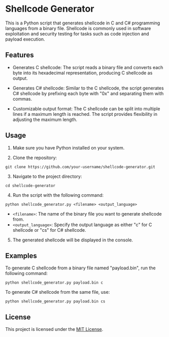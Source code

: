 # Shellcode Generator

This is a Python script that generates shellcode in C and C# programming languages from a binary file. Shellcode is commonly used in software exploitation and security testing for tasks such as code injection and payload execution.

## Features

- Generates C shellcode: The script reads a binary file and converts each byte into its hexadecimal representation, producing C shellcode as output.

- Generates C# shellcode: Similar to the C shellcode, the script generates C# shellcode by prefixing each byte with "0x" and separating them with commas.

- Customizable output format: The C shellcode can be split into multiple lines if a maximum length is reached. The script provides flexibility in adjusting the maximum length.

## Usage

1. Make sure you have Python installed on your system.

2. Clone the repository:

`git clone https://github.com/your-username/shellcode-generator.git`

3. Navigate to the project directory:

`cd shellcode-generator`

4. Run the script with the following command:

`python shellcode_generator.py <filename> <output_language>`

- `<filename>`: The name of the binary file you want to generate shellcode from.
- `<output_language>`: Specify the output language as either "c" for C shellcode or "cs" for C# shellcode.

5. The generated shellcode will be displayed in the console.

## Examples

To generate C shellcode from a binary file named "payload.bin", run the following command:

`python shellcode_generator.py payload.bin c`

To generate C# shellcode from the same file, use:

`python shellcode_generator.py payload.bin cs`

## License

This project is licensed under the [MIT License](LICENSE).
